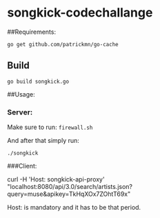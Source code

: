 # songkick-codechallange


##Requirements:

``go get github.com/patrickmn/go-cache``

## Build

``go build songkick.go``

##Usage:

### Server:
Make sure to run:
``firewall.sh``

And after that simply run:

``./songkick``

###Client:

curl -H 'Host: songkick-api-proxy' "localhost:8080/api/3.0/search/artists.json?query=muse&apikey=TkHqXOx7ZOhtT69x"

Host: is mandatory and it has to be that period.
